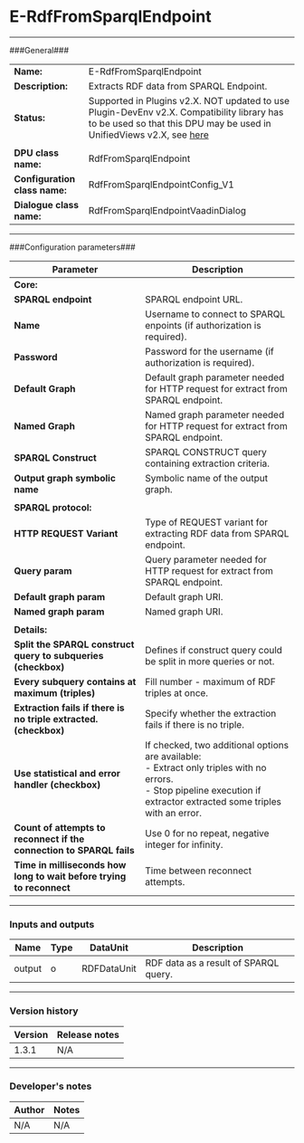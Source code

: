 # E-RdfFromSparqlEndpoint #
----------

###General###

|                              |                                                               |
|------------------------------|---------------------------------------------------------------|
|**Name:**                     |E-RdfFromSparqlEndpoint                                             |
|**Description:**              |Extracts RDF data from SPARQL Endpoint.                                            |
|**Status:**                   |Supported in Plugins v2.X.  NOT updated to use Plugin-DevEnv v2.X. Compatibility library has to be used so that this DPU may be used in UnifiedViews v2.X, see [here](https://grips.semantic-web.at/pages/viewpage.action?pageId=59113485) | 
|                              |                                                               |
|**DPU class name:**           |RdfFromSparqlEndpoint     | 
|**Configuration class name:** |RdfFromSparqlEndpointConfig_V1                           |
|**Dialogue class name:**      |RdfFromSparqlEndpointVaadinDialog | 

***

###Configuration parameters###


|Parameter                        |Description                             |                                                        
|---------------------------------|----------------------------------------|
|**Core:**| | 
|**SPARQL endpoint** |SPARQL endpoint URL. |
|**Name** |Username to connect to SPARQL enpoints (if authorization is required). |
|**Password** |Password for the username (if authorization is required). |
|**Default Graph** |Default graph parameter needed for HTTP request for extract from SPARQL endpoint. |
|**Named Graph** |Named graph parameter needed for HTTP request for extract from SPARQL endpoint. |
|**SPARQL Construct** |SPARQL CONSTRUCT query containing extraction criteria. |
|**Output graph symbolic name** |Symbolic name of the output graph. |
| | |
|**SPARQL protocol:**| |
|**HTTP REQUEST Variant**|Type of REQUEST variant for extracting RDF data from SPARQL endpoint.|
|**Query param**|Query parameter needed for HTTP request for extract from SPARQL endpoint. |
|**Default graph param**|Default graph URI. |
|**Named graph param**|Named graph URI. |
| | |
|**Details:**| |
|**Split the SPARQL construct query to subqueries (checkbox)**|Defines if construct query could be split in more queries or not. |
|**Every subquery contains at maximum (triples)**|Fill number - maximum of RDF triples at once. |
|**Extraction fails if there is no triple extracted. (checkbox)**|Specify whether the extraction fails if there is no triple. |
|**Use statistical and error handler (checkbox)**| If checked, two additional options are available: <BR>- Extract only triples with no errors. <BR>- Stop pipeline execution if extractor extracted some triples with an error. |
|**Count of attempts to reconnect if the connection to SPARQL fails**|Use 0 for no repeat, negative integer for infinity. |
|**Time in milliseconds how long to wait before trying to reconnect**|Time between reconnect attempts. |

***

### Inputs and outputs ###

|Name                |Type       |DataUnit                         |Description                        |
|--------------------|-----------|---------------------------------|-----------------------------------|
|output |o |RDFDataUnit |RDF data as a result of SPARQL query. |


***

### Version history ###

|Version            |Release notes                                   |
|-------------------|------------------------------------------------|
|1.3.1              |N/A                                             |                                


***

### Developer's notes ###

|Author            |Notes                 |
|------------------|----------------------|
|N/A               |N/A                   | 

